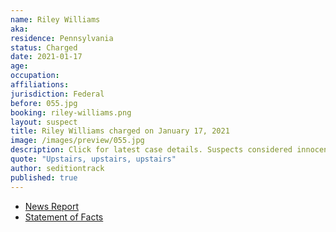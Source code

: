 ```yaml
---
name: Riley Williams
aka:
residence: Pennsylvania
status: Charged
date: 2021-01-17
age:
occupation:
affiliations:
jurisdiction: Federal
before: 055.jpg
booking: riley-williams.png
layout: suspect
title: Riley Williams charged on January 17, 2021
image: /images/preview/055.jpg
description: Click for latest case details. Suspects considered innocent until proven guilty.
quote: "Upstairs, upstairs, upstairs"
author: seditiontrack
published: true
---
```


- [News Report](https://www.npr.org/sections/insurrection-at-the-capitol/2021/01/18/957979421/fbi-seeking-woman-who-may-have-stolen-speaker-pelosis-laptop)
- [Statement of Facts](https://www.courtlistener.com/recap/gov.uscourts.dcd.226160/gov.uscourts.dcd.226160.1.1.pdf)

